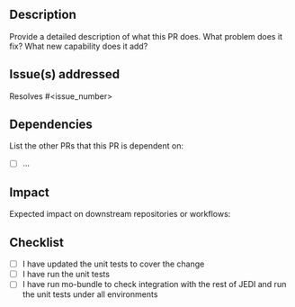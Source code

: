 ## Description

Provide a detailed description of what this PR does. What problem does it fix? What new capability does it add?

## Issue(s) addressed

Resolves #<issue_number>

## Dependencies

List the other PRs that this PR is dependent on:
- [ ] ...

## Impact

Expected impact on downstream repositories or workflows:

## Checklist

- [ ] I have updated the unit tests to cover the change
- [ ] I have run the unit tests
- [ ] I have run mo-bundle to check integration with the rest of JEDI and run the unit tests under all environments
